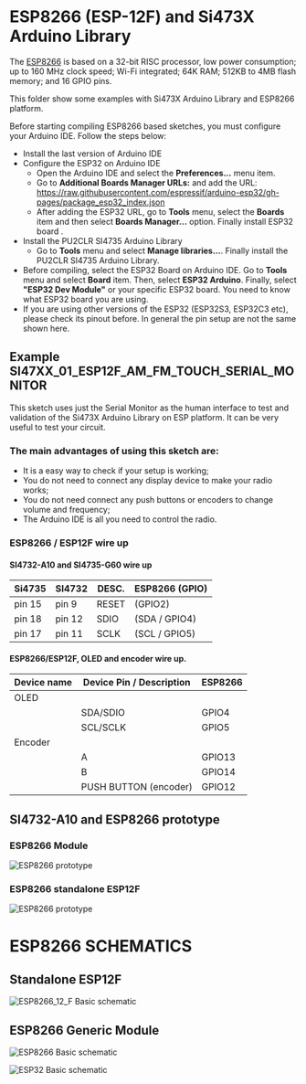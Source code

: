 # ESP8266 (ESP-12F) and Si473X Arduino Library


The [ESP8266](https://www.espressif.com/en/products/socs/esp8266) is based on a 32-bit RISC processor, low power consumption;  up to 160 MHz clock speed; Wi-Fi integrated; 64K RAM; 512KB to 4MB flash memory; and 16 GPIO pins.


This folder show some examples with Si473X Arduino Library  and ESP8266 platform.


Before starting compiling ESP8266 based sketches, you must configure your Arduino IDE. Follow the steps below:  

* Install the last version of Arduino IDE
* Configure the ESP32 on Arduino IDE 
  * Open the Arduino IDE and select the __Preferences...__ menu item. 
  * Go to __Additional Boards Manager URLs:__ and add the URL: https://raw.githubusercontent.com/espressif/arduino-esp32/gh-pages/package_esp32_index.json
  * After adding the ESP32 URL, go to __Tools__ menu, select the __Boards__ item and then select __Boards Manager...__ option. Finally install ESP32 board .
* Install the PU2CLR SI4735 Arduino Library
  * Go to __Tools__ menu and select __Manage libraries...__. Finally install the PU2CLR SI4735 Arduino Library.
* Before compiling, select the ESP32 Board on Arduino IDE.  Go to __Tools__ menu and select __Board__ item. Then, select __ESP32 Arduino__. Finally, select __"ESP32 Dev Module"__ or your specific ESP32 board. You need to know what ESP32 board you are using.  
* If you are using other versions of the ESP32 (ESP32S3, ESP32C3 etc), please check its pinout before. In general the pin setup are not the same shown here.  



## Example SI47XX_01_ESP12F_AM_FM_TOUCH_SERIAL_MONITOR

This sketch uses just the Serial Monitor as the human interface to test and validation of the Si473X Arduino Library on ESP platform. It can be very useful to test your circuit. 

### The main advantages of using this sketch are: 

* It is a easy way to check if your setup is working;
* You do not need to connect any display device to make your radio works;
* You do not need connect any push buttons or encoders to change volume and frequency;
* The Arduino IDE is all you need to control the radio.  


### ESP8266 / ESP12F wire up


#### SI4732-A10 and SI4735-G60 wire up

| Si4735  | SI4732   | DESC.  | ESP8266  (GPIO)    |
|---------| -------- |--------|--------------------|
| pin 15  |  pin 9   | RESET  |   (GPIO2)        |  
| pin 18  |  pin 12  | SDIO   |   (SDA / GPIO4)  |
| pin 17  |  pin 11  | SCLK   |   (SCL / GPIO5)  |


#### ESP8266/ESP12F, OLED and encoder wire up. 
  
| Device name               | Device Pin / Description      |  ESP8266      |
| ----------------          | ----------------------------- | ------------  |
|    OLED                   |                               |               |
|                           | SDA/SDIO                      |  GPIO4        | 
|                           | SCL/SCLK                      |  GPIO5        | 
|    Encoder                |                               |               |
|                           | A                             |  GPIO13       |
|                           | B                             |  GPIO14       |
|                           | PUSH BUTTON (encoder)         |  GPIO12       |



## SI4732-A10 and ESP8266 prototype 

### ESP8266 Module

![ESP8266 prototype](../../extras/images/esp8266_module.jpg)


### ESP8266 standalone ESP12F


![ESP8266 prototype](../../extras/images/esp8266_12F1.png)



# ESP8266 SCHEMATICS 

## Standalone ESP12F

![ESP8266_12_F Basic schematic](../../extras/images/schematic_esp8266_12_f.png)


## ESP8266 Generic Module


![ESP8266 Basic schematic](../../extras/images/schematic_esp8266_basic.png)


![ESP32 Basic schematic](../../extras/images/schematic_esp8266_oled_SI47XX_02_ALL_IN_ONE.png)

